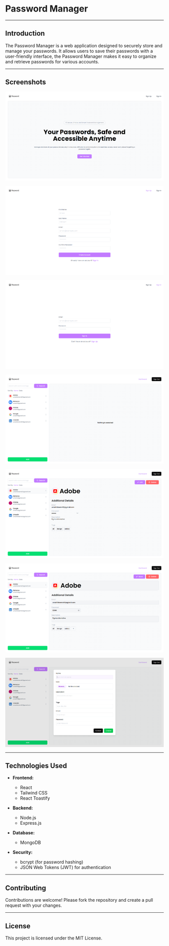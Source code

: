 # Password Manager

---

## Introduction

The Password Manager is a web application designed to securely store and manage your passwords. It allows users to save their passwords with a user-friendly interface, the Password Manager makes it easy to organize and retrieve passwords for various accounts.

---

## Screenshots

![Homepage](images/01.png)

![Sign Up](images/02.png)

![Sign In](images/03.png)

![Dashboard-Not Selected](images/04.png)

![Dashboard-Selected](images/05.png)

![Dashboard-Selected-Editing](images/06.png)

![New Domain](images/07.png)

---

## Technologies Used

- **Frontend:**

  - React
  - Tailwind CSS
  - React Toastify

- **Backend:**

  - Node.js
  - Express.js

- **Database:**

  - MongoDB

- **Security:**
  - bcrypt (for password hashing)
  - JSON Web Tokens (JWT) for authentication

---

## Contributing

Contributions are welcome! Please fork the repository and create a pull request with your changes.

---

## License

This project is licensed under the MIT License.

